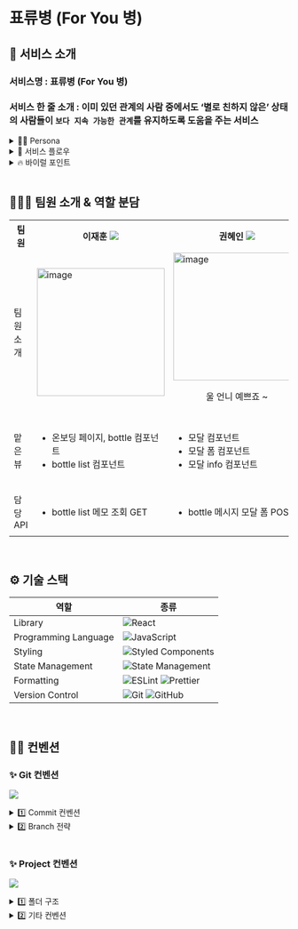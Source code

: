 # 표류병 (For You 병)

## 📱 서비스 소개

###  서비스명 : 표류병 (For You 병)

### 서비스 한 줄 소개 : 이미 있던 관계의 사람 중에서도 ‘별로 친하지 않은’ 상태의 사람들이  `보다 지속 가능한 관계`를 유지하도록 도움을 주는 서비스

<details>
<summary> 🧚‍♀️ Persona</summary>
	
- ‘별로 친하지 않다’ 의 예시
    - 지나가다 1, 2번 마주친 정도
    - 술자리 1번 같이했지만 막상 만나면 어색한 정도
- ‘보다 지속 가능한 관계 마련’의 의미
    - 일회성의 관계여도 만남 이후에
        - 당시의 만남을 상대방의 시선을 통해 회상할 수 있게 하고
        - 이를 통해 한 번쯤 다시 연락해볼 `핑계거리`를 제공함
</details>

<details>
<summary>📍 서비스 플로우</summary>
	
1. 유저 정보 기입하기
- 유저 이름 및 유저 프로필 입력
- 시작하기 버튼 클릭후 , ‘`대면 만남`을 가졌던 사람들에게 참여 링크 공유’
	
2. 지인이 링크를 공유받은 뒤, 서비스 내에서 ‘첫인상 및 질문에 대한 답변 작성’
- 병 버튼을 클릭후 , 유저에 대한 질문에 답변 작성
	
3. 특정기한이 지나면 , ‘지인 n명이 작성해준 답변의 절반 개수인 n/2개만 내용이 보임’
	
4. 링크 공유를 인스타를 통해 진행하면 → ‘지인들이 작성해준 답변 모두 표시됨’
</details>

<details>
<summary>🔥 바이럴 포인트</summary>

- `호기심` 자극
	- ex) 나와 ‘1회 이상 대면 만남’을 가졌던 상대방 8명이
        - [당시의 만남에 대해 나에게 어떠한 첫인상을 받았다] 라고 기록하면
        해당 기록을 n일간 입력을 완료한 상대방도, 나도 볼 수 없다가
        URL 링크 생성으로부터 n일이 지나면, `8명 중 4명의 기록만 보여짐`
        - 이 상태에서 나머지 4명의 기록을 보기 위해서는
        `나의 URL 링크를 복사`하여 1회 이상 타인에게 공유해야 함

</details>


<br/>

## 🙋🏻‍♀️ 팀원 소개 & 역할 분담
<div align="center">
	<table>
<th>팀원</th>
  <th>이재훈  <a href="https://github.com/ljh0608"><img src="https://img.shields.io/badge/Github-181717?style=flat-square&logo=Github&logoColor=white&link=https://github.com/ljh0608"/></a>  </th>
	<th>권혜인 <a href="https://github.com/hae2ni"><img src="https://img.shields.io/badge/Github-181717?style=flat-square&logo=Github&logoColor=white&link=https://github.com/hae2ni"/></a>  </th>
  <th> 조연서 <a href="https://github.com/Yeonseo-Jo"><img src="https://img.shields.io/badge/Github-181717?style=flat-square&logo=Github&logoColor=white&link=https://github.com/Yeonseo-Jo"/></a>  </th>
	<tr>
	<td> 팀원 소개 </td>
		<td> <img width="230" alt="image" src="https://github.com/SopkathonTeam2/Client/assets/77691829/6e0a7fd2-cbf6-403a-b0b8-2ce6ece243dc">
 </td>
		<td> <img width="230" alt="image" src="https://github.com/SopkathonTeam2/Client/assets/77691829/d3a87ab2-ad16-47e8-a316-6dbdd6981406"><p align="center">울 언니 예쁘죠 ~</p></td>  
		<td><img width="230" height="270" alt="image" src="https://github.com/SopkathonTeam2/Client/assets/77691829/4828df0b-3fad-44bd-a243-7682687aff66"></td>
	</tr>
	<tr>
	<td> 맡은 뷰 </td>
	<td>
		<ul>
			<li> 온보딩 페이지, bottle 컴포넌트 </li> 
			<li> bottle list 컴포넌트 </li>
		</ul>
	</td>
	<td>
		<ul>
			<li> 모달 컴포넌트 </li>
			<li> 모달 폼 컴포넌트 </li>
			<li> 모달 info 컴포넌트 </li>
		</ul>
	</td>
	<td>
		<ul>
			<li> 유저 페이지 </li>
			<li> 커스텀 페이지 </li>
			<li> 로딩 페이지 </li>
			<li> background 컴포넌트(메인) </li>
		</ul>
	</tr>
		<tr>
	<td> 담당 API </td>
	<td>
		<ul>
		<li> bottle list 메모 조회 GET </li>
		</ul>
	</td>
	<td>
		<ul>
		<li> bottle 메시지 모달 폼 POST </li>
		</ul>
	</td>
	<td>
		<ul>
		<li> 유저 등록 POST </li>
		<li> background 컴포넌트 GET </li>
		</ul>
	</tr>
	</table>
</div>

<br/>

## ⚙️ 기술 스택
<div align="center">

| 역할                 | 종류                                                                                                                                                                                                              |
| -------------------- | ----------------------------------------------------------------------------------------------------------------------------------------------------------------------------------------------------------------- |
| Library              | ![React](https://img.shields.io/badge/React-61DAFB?style=for-the-badge&logo=React&logoColor=black)                                                                                                                |
| Programming Language | ![JavaScript](https://img.shields.io/badge/JavaScript-F7DF1E.svg?style=for-the-badge&logo=JavaScript&logoColor=black)                                                                                             |
| Styling              | ![Styled Components](https://img.shields.io/badge/styled--components-DB7093?style=for-the-badge&logo=styled-components&logoColor=white)                                                                           |
| State Management     | ![State Management](https://img.shields.io/badge/recoil-f26b00?style=for-the-badge&logo=Recoil)                                                                                                                   |
| Formatting           | ![ESLint](https://img.shields.io/badge/ESLint-4B3263?style=for-the-badge&logo=eslint&logoColor=white) ![Prettier](https://img.shields.io/badge/Prettier-F7B93E?style=for-the-badge&logo=prettier&logoColor=white) |
| Version Control      | ![Git](https://img.shields.io/badge/git-%23F05033.svg?style=for-the-badge&logo=git&logoColor=white) ![GitHub](https://img.shields.io/badge/github-%23121011.svg?style=for-the-badge&logo=github&logoColor=white)  |
</div>

<br/>

## ✍🏻 컨벤션

### ✨ Git 컨벤션

<a href="https://www.notion.so/git-8a86d89ed70e4c48b2e5281b9a3f82f3"><img src="https://img.shields.io/badge/Notion 링크-white?style=for-the-badge&logo=Notion&logoColor=000000"/></a>

<details>
<summary> 1️⃣ Commit 컨벤션  </summary>

* 기본적인것 (feat, fix, chore, ..) 위주로만 지키기!

| 제목     | 내용                                        |
| -------- | ------------------------------------------- |
| init     | 브랜치 첫 커밋                              |
| feat     | 새로운 기능에 대한 커밋                     |
| fix      | 버그 수정에 대한 커밋                       |
| build    | 빌드 관련 파일 수정에 대한 커밋             |
| chore    | 그 외 자잘한 수정에 대한 커밋               |
| ci       | CI 관련 설정 수정에 대한 커밋               |
| docs     | 문서 수정에 대한 커밋                       |
| style    | style: 코드 스타일 혹은 포맷 등에 관한 커밋 |
| refactor | 코드 리팩토링에 대한 커밋                   |
</details>

<details>
<summary> 2️⃣ Branch 전략 </summary>
  
```  
1. 각자의 이름으로 브랜치를 파고 큰 기능 단위로 이름 생성 ex)이재훈/home

2. develop 브랜치 만들어서 모든 브랜치는 dev브랜치로 merge

3. develop 브랜치에 유의미한 기능이 완성되면 main을 merge

4. 개발단계에서 merge가 이루어지면 develop pull 받아오기 !
```
  
</details>

<br/>

### ✨ Project 컨벤션

<a href="https://www.notion.so/58613717803b455692f31682d3773ebc"><img src="https://img.shields.io/badge/Notion 링크-white?style=for-the-badge&logo=Notion&logoColor=000000"/></a>

<details>
<summary >1️⃣ 폴더 구조 </summary>

* 공통 컴포넌트를 분리
* 페이지 단위로 러프하게 분리
* 폴더명에는 s를 붙여서! (`ex. assets`)

```jsx
├── data.json 🗂 목 데이터 저장
├── apis 🗂 api 폴더
├── package.json 📦 설치된 패키지를 관리하는 파일
└── src
    ├── App.jsx ✡️ 앱의 라우팅과 글로벌 스타일 지정
    ├── index.js
    ├── component
    │   ├── common 🗂 공통으로 쓰일 컴포넌트 저장
    │   │   └── assets
    │   │       ├── icon
    │   │       └── images
    │   ├── landing 🗂 landing 페이지에 쓰일 컴포넌트 저장
    │   ├── main 🗂 main 페이지에 쓰일 컴포넌트 저장
    │   └── messageFeed 🗂 messageFeed 페이지에 쓰일 컴포넌트 저장
    ├── pages 🗂 라우팅 시 보여질 페이지 컴포넌트 저장
    │   ├── Landing
    │   ├── Main
    │   └── MessageFeed
    └── styles
        └── color.js
```
</details>

<details>
<summary >2️⃣ 기타 컨벤션 </summary>

#### (1)  🎨 Style 속성 

```
1.  레이아웃 속성 (display, position, float 등)

2.  박스 모델 속성 (width, height, margin, padding, border 등)

3.  시각 관련 속성 (background-color, background-image, box-shadow 등)

4.  글꼴 관련 속성 (font-size, font-family, color, text-align, text-transform 등)

5.  기타 속성 (opacity, cursor, overflow, z-index, transition, animation 등)
```
* CSS : Styled component 사용
* theme와 globalStyle 사용 (`theme` : colors, font ~ )
* rem을 무조건적으로 사용하는 것이 아니라 필요한 부분에 적용.
* ex) px로 사용할 것 : border-radius, border, box-shadow 등

<br/>

#### 🫡 기타 컨벤션

* ( ~~`function`~~ X ) 화살표 함수형태 (`const ~~~ () => { } )` ) 로 사용.
	* `rfac` & `rsc` 컴포넌트 단축키 사용
* event 함수는 `handle~~~`
* 변수명 : `카멜케이스` / 상수데이터 : `대문자` / Component명 :`파스칼`
* 절대경로 사용 (`src` 기준)
</details>
